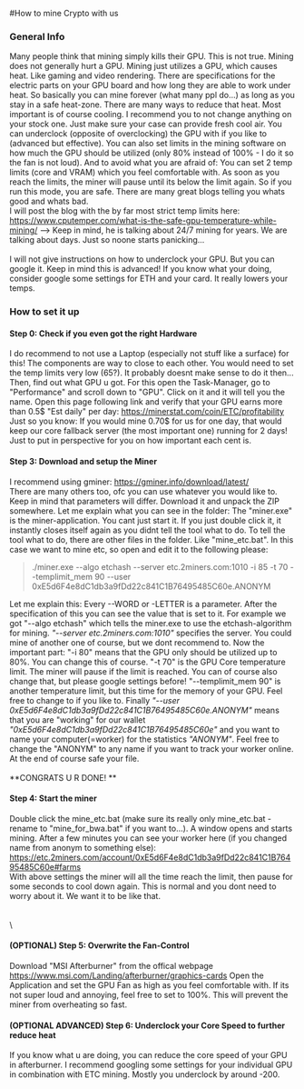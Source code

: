 #How to mine Crypto with us

### General Info 
Many people think that mining simply kills their GPU. This is not true. Mining does not generally hurt a GPU. Mining just utilizes a GPU, which causes heat. Like gaming and video rendering. There are specifications for the electric parts on your GPU board and how long they are able to work under heat. So basically you can mine forever (what many ppl do...) as long as you stay in a safe heat-zone. There are many ways to reduce that heat. Most important is of course cooling. I recommend you to not change anything on your stock one. Just make sure your case can provide fresh cool air. You can underclock (opposite of overclocking) the GPU with if you like to (advanced but effective). You can also set limits in the mining software on how much the GPU should be utilized (only 80% instead of 100% - I do it so the fan is not loud). And to avoid what you are afraid of: You can set 2 temp limits (core and VRAM) which you feel comfortable with. As soon as you reach the limits, the miner will pause until its below the limit again. So if you run this mode, you are safe.
There are many great blogs telling you whats good and whats bad. \
I will post the blog with the by far most strict temp limits here: https://www.cputemper.com/what-is-the-safe-gpu-temperature-while-mining/ --> Keep in mind, he is talking about 24/7 mining for years. We are talking about days. Just so noone starts panicking...\
\
I will not give instructions on how to underclock your GPU. But you can google it. Keep in mind this is advanced! If you know what your doing, consider google some settings for ETH and your card. It really lowers your temps. 

### How to set it up
#### Step 0: Check if you even got the right Hardware
I do recommend to not use a Laptop (especially not stuff like a surface) for this! The components are way to close to each other. You would need to set the temp limits very low (65?). It probably doesnt make sense to do it then...\
Then, find out what GPU u got. For this open the Task-Manager, go to "Performance" and scroll down to "GPU". Click on it and it will tell you the name. Open this page following link and verify that your GPU earns more than 0.5$ "Est daily" per day:
https://minerstat.com/coin/ETC/profitability \
Just so you know: If you would mine 0.70$ for us for one day, that would keep our core fallback server (the most important one) running for 2 days! Just to put in perspective for you on how important each cent is. 

#### Step 3: Download and setup the Miner
I recommend using gminer: https://gminer.info/download/latest/ \
There are many others too, ofc you can use whatever you would like to. Keep in mind that parameters will differ. Download it and unpack the ZIP somewhere. Let me explain what you can see in the folder: The "miner.exe" is the miner-application. You cant just start it. If you just double click it, it instantly closes itself again as you didnt tell the tool what to do. To tell the tool what to do, there are other files in the folder. Like "mine_etc.bat". In this case we want to mine etc, so open and edit it to the following please:
> ./miner.exe --algo etchash --server etc.2miners.com:1010 -i 85 -t 70 --templimit_mem 90 --user 0xE5d6F4e8dC1db3a9fDd22c841C1B76495485C60e.ANONYM


Let me explain this: Every --WORD or -LETTER is a parameter. After the specification of this you can see the value that is set to it. For example we got "--algo etchash" which tells the miner.exe to use the etchash-algorithm for mining. _"--server etc.2miners.com:1010"_ specifies the server. You could mine of another one of course, but we dont recommend to. Now the important part: "-i 80" means that the GPU only should be utilized up to 80%. You can change this of course. "-t 70" is the GPU Core temperature limit. The miner will pause if the limit is reached. You can of course also change that, but please google settings before! "--templimit_mem 90" is another temperature limit, but this time for the memory of your GPU. Feel free to change to if you like to. Finally _"--user 0xE5d6F4e8dC1db3a9fDd22c841C1B76495485C60e.ANONYM"_ means that you are "working" for our wallet _"0xE5d6F4e8dC1db3a9fDd22c841C1B76495485C60e"_ and you want to name your computer(=worker) for the statistics _"ANONYM"_. Feel free to change the "ANONYM" to any name if you want to track your worker online. At the end of course safe your file. \
\
**CONGRATS U R DONE! **

#### Step 4: Start the miner
Double click the mine_etc.bat (make sure its really only mine_etc.bat - rename to "mine_for_bwa.bat" if you want to...). A window opens and starts mining. After a few minutes you can see your worker here (if you changed name from anonym to something else): https://etc.2miners.com/account/0xE5d6F4e8dC1db3a9fDd22c841C1B76495485C60e#farms
\
With above settings the miner will all the time reach the limit, then pause for some seconds to cool down again. This is normal and you dont need to worry about it. We want it to be like that. \
 \
 \
 \

#### (OPTIONAL) Step 5: Overwrite the Fan-Control
Download "MSI Afterburner" from the offical webpage https://www.msi.com/Landing/afterburner/graphics-cards
Open the Application and set the GPU Fan as high as you feel comfortable with. If its not super loud and annoying, feel free to set to 100%. This will prevent the miner from overheating so fast. 

#### (OPTIONAL ADVANCED) Step 6: Underclock your Core Speed to further reduce heat
If you know what u are doing, you can reduce the core speed of your GPU in afterburner. I recommend googling some settings for your individual GPU in combination with ETC mining. Mostly you underclock by around -200. 
